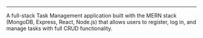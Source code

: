---
A full-stack Task Management application built with the MERN stack (MongoDB, Express, React, Node.js) that allows users to register, log in, and manage tasks with full CRUD functionality.
